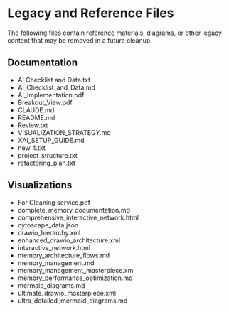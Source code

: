 # Legacy and Reference Files

The following files contain reference materials, diagrams, or other legacy content that may be removed in a future cleanup.

## Documentation

- AI Checklist and Data.txt
- AI_Checklist_and_Data.md
- AI_Implementation.pdf
- Breakout_View.pdf
- CLAUDE.md
- README.md
- Review.txt
- VISUALIZATION_STRATEGY.md
- XAI_SETUP_GUIDE.md
- new 4.txt
- project_structure.txt
- refactoring_plan.txt

## Visualizations

- For Cleaning service.pdf
- complete_memory_documentation.md
- comprehensive_interactive_network.html
- cytoscape_data.json
- drawio_hierarchy.xml
- enhanced_drawio_architecture.xml
- interactive_network.html
- memory_architecture_flows.md
- memory_management.md
- memory_management_masterpiece.xml
- memory_performance_optimization.md
- mermaid_diagrams.md
- ultimate_drawio_masterpiece.xml
- ultra_detailed_mermaid_diagrams.md
